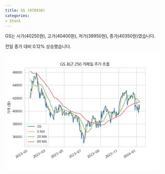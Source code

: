 ```yaml
---
title: GS (078930)
categories:
- Stock
---
```


GS는 시가(40250원), 고가(40400원), 저가(39950원), 종가(40350원)였습니다.

전일 종가 대비 0.12% 상승했습니다.

<!-- more -->

![078930](/assets/images/stock/078930.png)